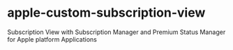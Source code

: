 # apple-custom-subscription-view
Subscription View with Subscription Manager and Premium Status Manager for Apple platform Applications 
